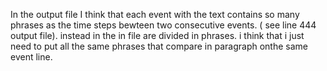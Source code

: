 In the output file I think that each event with the text contains so many phrases as the time steps bewteen two consecutive events. ( see line 444 output file). instead in the in file are divided in phrases. i think that i just need to put all the same phrases that compare in paragraph onthe same event line.

